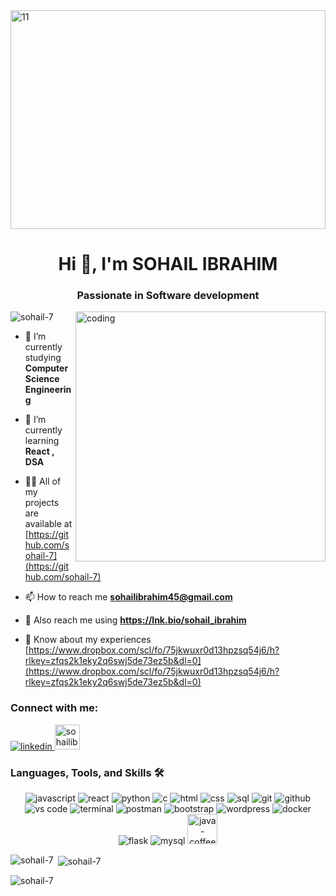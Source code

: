 
<img src="https://github.com/sohail-7/sohail-7/assets/118377800/7a02274d-df48-4978-b5ca-48ab6f747b7a" width="100%" height="350" alt="11"/>
<h1 align="center">Hi 👋, I'm SOHAIL IBRAHIM</h1>
<h3 align="center">Passionate in Software development</h3>
<img align="right" alt="coding" width="400" src="https://user-images.githubusercontent.com/55389276/140866485-8fb1c876-9a8f-4d6a-98dc-08c4981eaf70.gif">

<p align="left"> <img src="https://komarev.com/ghpvc/?username=sohail-7&label=Profile%20views&color=0e75b6&style=flat" alt="sohail-7" /> </p>

- 🔭 I’m currently studying **Computer Science Engineering**

- 🌱 I’m currently learning **React , DSA**

- 👨‍💻 All of my projects are available at [https://github.com/sohail-7](https://github.com/sohail-7)

- 📫 How to reach me **sohailibrahim45@gmail.com**
- 🔗 Also reach me using  **https://lnk.bio/sohail_ibrahim**

- 📄 Know about my experiences [https://www.dropbox.com/scl/fo/75jkwuxr0d13hpzsq54j6/h?rlkey=zfqs2k1eky2q6swj5de73ez5b&dl=0](https://www.dropbox.com/scl/fo/75jkwuxr0d13hpzsq54j6/h?rlkey=zfqs2k1eky2q6swj5de73ez5b&dl=0)


<h3 align="left">Connect with me:</h3>
<p align="left">
<a href="https://linkedin.com/in/sohail-ibrahim-567624215" target="blank">

<img src="https://img.shields.io/badge/visit%20my%20Linkedin-0A66C2?style=for-the-badge&logo=linkedin&logoColor=white" alt="linkedin" />
</a>
<a href="https://instagram.com/sohailibrahim7" target="blank"><img src="https://tse2.mm.bing.net/th?id=OIP.kRVxyyo4cTP9H6oHcqroOgHaEK&pid=Api&P=0&h=180" alt="sohailibrahim7" height="40" width="40" /></a>
</p>




### Languages, Tools, and Skills 🛠
<div align="center">
<img src="https://img.shields.io/badge/JavaScript-F7DF1E?style=for-the-badge&logo=javascript&logoColor=black" alt="javascript" />
<img src="https://img.shields.io/badge/React-61DAFB?style=for-the-badge&logo=react&logoColor=black" alt="react" />
<img src="https://img.shields.io/badge/python-3776AB?style=for-the-badge&logo=python&logoColor=white" alt="python" />
<img src="https://img.shields.io/badge/c-A8B9CC?style=for-the-badge&logo=c&logoColor=white" alt="c" />
<img src="https://img.shields.io/badge/HTML-E34F26?style=for-the-badge&logo=html5&logoColor=white" alt="html" />
<img src="https://img.shields.io/badge/css-1572B6?style=for-the-badge&logo=css3&logoColor=white" alt="css" />
<img src="https://img.shields.io/badge/SQL-407AFC?style=for-the-badge&logo=icloud&logoColor=white" alt="sql" />
<img src="https://img.shields.io/badge/Git-F05032?style=for-the-badge&logo=git&logoColor=white" alt="git" />
<img src="https://img.shields.io/badge/GitHub-100000?style=for-the-badge&logo=github&logoColor=white" alt="github" />
<img src="https://img.shields.io/badge/vs%20code-007ACC?style=for-the-badge&logo=visual%20studio%20code&logoColor=white" alt="vs code" />
<img src="https://img.shields.io/badge/terminal%20commands-black?style=for-the-badge&logo=windows%20terminal&logoColor=white" alt="terminal" />
<img src="https://img.shields.io/badge/postman-FF6C37?style=for-the-badge&logo=postman&logoColor=white" alt="postman" />
<img src="https://img.shields.io/badge/bootstrap-7952B3?style=for-the-badge&logo=bootstrap&logoColor=white" alt="bootstrap" />
<img src="https://img.shields.io/badge/wordpress-21759b?style=for-the-badge&logo=wordpress&logoColor=white" alt="wordpress" />
<img src="https://img.shields.io/badge/docker-2496ED?style=for-the-badge&logo=docker&logoColor=white" alt="docker" />
<img src="https://img.shields.io/badge/flask-000000?style=for-the-badge&logo=flask&logoColor=white" alt="flask" />
  
<img src="https://img.shields.io/badge/mysql-4479A1?style=for-the-badge&logo=mysql&logoColor=white" alt="mysql" />
<img width="48" height="48" src="https://img.icons8.com/color/48/java-coffee-cup-logo--v1.png" alt="java-coffee-cup-logo--v1"/>
</div>



<p><img align="left" src="https://github-readme-stats.vercel.app/api/top-langs?username=sohail-7&show_icons=true&locale=en&layout=compact" alt="sohail-7" /></p>

<p>&nbsp;<img align="center" src="https://github-readme-stats.vercel.app/api?username=sohail-7&show_icons=true&locale=en" alt="sohail-7" /></p>

<p><img align="center" src="https://github-readme-streak-stats.herokuapp.com/?user=sohail-7&" alt="sohail-7" /></p>
